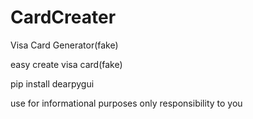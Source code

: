 # CardCreater
Visa Card Generator(fake)

easy create visa card(fake)

pip install dearpygui

use for informational purposes only
responsibility to you
